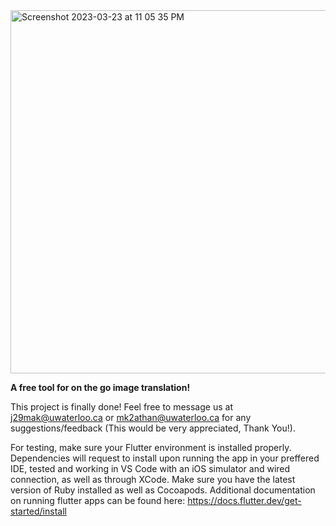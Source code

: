 <img width="581" alt="Screenshot 2023-03-23 at 11 05 35 PM" src="https://user-images.githubusercontent.com/72089606/227413935-c8f33d9e-1685-413a-8a1d-1e34fe578477.png">

**A free tool for on the go image translation!**

This project is finally done! Feel free to message us at j29mak@uwaterloo.ca or mk2athan@uwaterloo.ca for any suggestions/feedback (This would be very appreciated, Thank You!). 

For testing, make sure your Flutter environment is installed properly. Dependencies will request to install upon running the app in your preffered IDE, tested and working in VS Code with an iOS simulator and wired connection, as well as through XCode. Make sure you have the latest version of Ruby installed as well as Cocoapods. Additional documentation on running flutter apps can be found here: https://docs.flutter.dev/get-started/install


